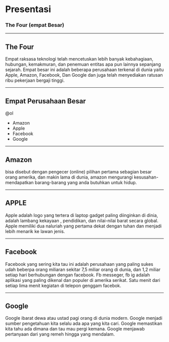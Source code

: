 # Presentasi 
### The Four (empat Besar)

--- 

## The Four 
Empat raksasa teknologi telah mencetuskan lebih banyak kebahagiaan, hubungan, kemakmuran, 
dan penemuan entitas apa pun lainnya sepanjang sejarah. Empat besar ini adalah beberapa 
perusahaan terkenal di dunia yaitu Apple, Amazon, Facebook, Dan Google dan juga telah 
menyediakan ratusan ribu pekerjaan bergaji tinggi. 

---
## Empat Perusahaan Besar
@ol
- Amazon
- Apple 
- Facebook
- Google

---
## Amazon 
bisa disebut dengan pengecer (online) pilihan pertama sebagian besar orang amerika,
dan makin lama di dunia, amazon mengurangi kesusahan-mendapatkan barang-barang yang anda butuhkan untuk hidup. 

---
## APPLE
Apple adalah logo yang tertera di laptop gadget paling diinginkan di dinia, adalah lambang kekayaan ,
pendidikan, dan nilai-nilai barat secara global. Apple memiliki dua naluriah yang pertama dekat dengan 
tuhan dan menjadi lebih menarik ke lawan jenis. 

--- 
## Facebook
Facebook yang sering kita tau ini adalah perusahaan yang paling sukes udah beberpa orang miliaran
sekitar 7,5 miliar orang di dunia, dan 1,2 miliar setiap hari berhubungan dengan facebook.
Fb messeger, fb ig adalah aplikasi yang paling dikenal dan populer di amerika serikat.
Satu menit dari setiap lima menit kegiatan di telepon genggam facebok.

---
## Google
Google ibarat dewa atau ustad pagi orang di dunia modern. Google menjadi sumber pengetahuan kita 
selalu ada apa yang kita cari. Google memastikan kita tahu ada dimana dan tau mau pergi kemana. 
Google menjawab pertanyaan dari yang remeh hingga yang mendalam. 
